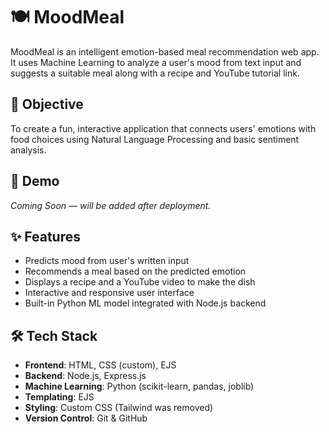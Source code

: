 # 🍽️ MoodMeal

MoodMeal is an intelligent emotion-based meal recommendation web app. It uses Machine Learning to analyze a user's mood from text input and suggests a suitable meal along with a recipe and YouTube tutorial link.  

## 🎯 Objective

To create a fun, interactive application that connects users' emotions with food choices using Natural Language Processing and basic sentiment analysis.

## 📸 Demo

*Coming Soon — will be added after deployment.*

## ✨ Features

- Predicts mood from user's written input
- Recommends a meal based on the predicted emotion
- Displays a recipe and a YouTube video to make the dish
- Interactive and responsive user interface
- Built-in Python ML model integrated with Node.js backend

## 🛠️ Tech Stack

- **Frontend**: HTML, CSS (custom), EJS
- **Backend**: Node.js, Express.js
- **Machine Learning**: Python (scikit-learn, pandas, joblib)
- **Templating**: EJS
- **Styling**: Custom CSS (Tailwind was removed)
- **Version Control**: Git & GitHub

